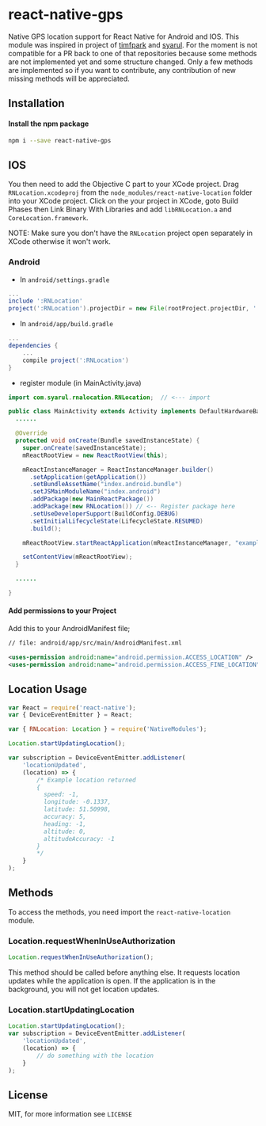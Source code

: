 # react-native-gps

Native GPS location support for React Native for Android and IOS. This module was inspired in project of [timfpark](https://github.com/timfpark/react-native-location) and  [syarul](https://github.com/syarul/react-native-android-location). For the moment is not compatible for a PR back to one of that repositories because some methods are not implemented yet and some structure changed. Only a few methods are implemented so if you want to contribute, any contribution of new missing methods will be appreciated.

## Installation
#### Install the npm package
```bash
npm i --save react-native-gps
```
## IOS
You then need to add the Objective C part to your XCode project. Drag `RNLocation.xcodeproj` from the `node_modules/react-native-location` folder into your XCode project. Click on the your project in XCode, goto Build Phases then Link Binary With Libraries and add `libRNLocation.a` and `CoreLocation.framework`.

NOTE: Make sure you don't have the `RNLocation` project open separately in XCode otherwise it won't work.

### Android

* In `android/settings.gradle`

```gradle
...
include ':RNLocation'
project(':RNLocation').projectDir = new File(rootProject.projectDir, '../node_modules/react-native-gps')
```

* In `android/app/build.gradle`

```gradle
...
dependencies {
    ...
    compile project(':RNLocation')
}
```

* register module (in MainActivity.java)

```java
import com.syarul.rnalocation.RNLocation;  // <--- import

public class MainActivity extends Activity implements DefaultHardwareBackBtnHandler {
  ......

  @Override
  protected void onCreate(Bundle savedInstanceState) {
    super.onCreate(savedInstanceState);
    mReactRootView = new ReactRootView(this);

    mReactInstanceManager = ReactInstanceManager.builder()
      .setApplication(getApplication())
      .setBundleAssetName("index.android.bundle")
      .setJSMainModuleName("index.android")
      .addPackage(new MainReactPackage())
      .addPackage(new RNLocation()) // <-- Register package here
      .setUseDeveloperSupport(BuildConfig.DEBUG)
      .setInitialLifecycleState(LifecycleState.RESUMED)
      .build();

    mReactRootView.startReactApplication(mReactInstanceManager, "example", null);

    setContentView(mReactRootView);
  }

  ......

}
```

#### Add permissions to your Project

Add this to your AndroidManifest file;

``` xml
// file: android/app/src/main/AndroidManifest.xml

<uses-permission android:name="android.permission.ACCESS_LOCATION" />
<uses-permission android:name="android.permission.ACCESS_FINE_LOCATION" />
```

## Location Usage
```javascript
var React = require('react-native');
var { DeviceEventEmitter } = React;

var { RNLocation: Location } = require('NativeModules');

Location.startUpdatingLocation();

var subscription = DeviceEventEmitter.addListener(
    'locationUpdated',
    (location) => {
        /* Example location returned
        {
          speed: -1,
          longitude: -0.1337,
          latitude: 51.50998,
          accuracy: 5,
          heading: -1,
          altitude: 0,
          altitudeAccuracy: -1
        }
        */
    }
);
```


## Methods

To access the methods, you need import the `react-native-location` module. 

### Location.requestWhenInUseAuthorization
```javascript
Location.requestWhenInUseAuthorization();
```

This method should be called before anything else. It requests location updates while the application is open. If the application is in the background, you will not get location updates.

### Location.startUpdatingLocation
```javascript
Location.startUpdatingLocation();
var subscription = DeviceEventEmitter.addListener(
    'locationUpdated',
    (location) => {
        // do something with the location
    }
);
```
## License
MIT, for more information see `LICENSE`
